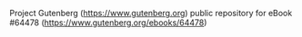 Project Gutenberg (https://www.gutenberg.org) public repository for
eBook #64478 (https://www.gutenberg.org/ebooks/64478)
